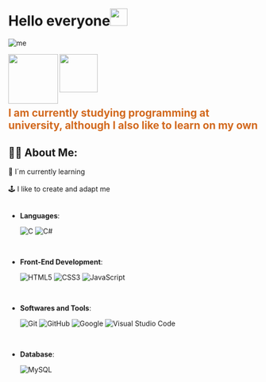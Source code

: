 <h1 align="left">Hello everyone<img src="https://media.giphy.com/media/hvRJCLFzcasrR4ia7z/giphy.gif" width="35"></h1>

![me](https://i.imgur.com/ffIAx0X.png)

<a href="https://www.linkedin.com/in/gabrielsandrigo">
 <img align="left" alt"LinkedIn" | LinkedIn width="100px" src="https://img.shields.io/badge/LinkedIn-0077B5?style=for-the-badge&logo=linkedin&logoColor=white" />
</a>
<a href="https://gabriudev21@gmail.com">
 <img alt"Gmail" | Gmail width="77px" src="https://img.shields.io/badge/Gmail-D14836?style=for-the-badge&logo=gmail&logoColor=white" />
</a>

<h2 style="color: #D2691E">I am currently studying programming at university, although I also like to learn on my own </h2>

## 👨🏻 About Me:
🌱 I´m currently learning<br><br>🕹️ I like to create and adapt me<br><br>

- **Languages**:
    
    ![C](https://img.shields.io/badge/C%20-%232370ED.svg?style=for-the-badge&logo=c&logoColor=white)
    ![C#](https://img.shields.io/badge/c%23-%23239120.svg?style=for-the-badge&logo=csharp&logoColor=white)    

<br>   
    
- **Front-End Development**:

   ![HTML5](https://img.shields.io/badge/HTML5%20-%23E34F26.svg?style=for-the-badge&logo=html5&logoColor=white)
   ![CSS3](https://img.shields.io/badge/CSS%20-%231572B6.svg?style=for-the-badge&logo=css3&logoColor=white)
   ![JavaScript](https://img.shields.io/badge/JavaScript%20-%23F7DF1E.svg?style=for-the-badge&logo=javascript&logoColor=black)

<br>

- **Softwares and Tools**:

    ![Git](https://img.shields.io/badge/git-%23F05033.svg?style=for-the-badge&logo=git&logoColor=white)
    ![GitHub](https://img.shields.io/badge/github-%23121011.svg?style=for-the-badge&logo=github&logoColor=white)
    ![Google](https://img.shields.io/badge/google-%234285F4.svg?style=for-the-badge&logo=google&logoColor=white)
    ![Visual Studio Code](https://img.shields.io/badge/Visual%20Studio%20Code-0078d7.svg?style=for-the-badge&logo=visual-studio-code&logoColor=white)

<br>

- **Database**:
    
    ![MySQL](https://img.shields.io/badge/mysql-%2300000f.svg?style=for-the-badge&logo=mysql&logoColor=white)  

<br>
